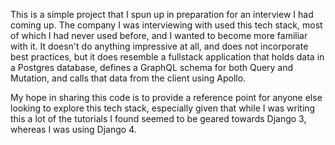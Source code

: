 This is a simple project that I spun up in preparation for an interview I had coming up. The company I was interviewing with used this tech stack, most of which I had never used before, and I wanted to become more familiar with it. It doesn't do anything impressive at all, and does not incorporate best practices, but it does resemble a fullstack application that holds data in a Postgres database, defines a GraphQL schema for both Query and Mutation, and calls that data from the client using Apollo. 

My hope in sharing this code is to provide a reference point for anyone else looking to explore this tech stack, especially given that while I was writing this a lot of the tutorials I found seemed to be geared towards Django 3, whereas I was using Django 4. 
